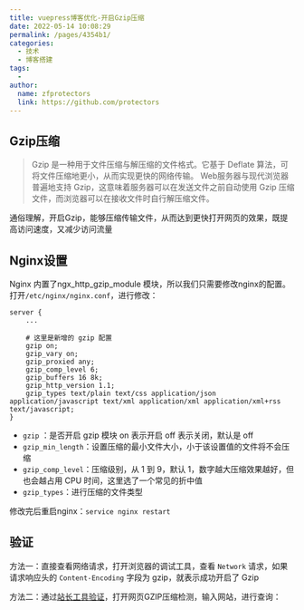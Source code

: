 ```yaml
---
title: vuepress博客优化-开启Gzip压缩
date: 2022-05-14 10:08:29
permalink: /pages/4354b1/
categories:
  - 技术
  - 博客搭建
tags:
  - 
author: 
  name: zfprotectors
  link: https://github.com/protectors
---
```


## Gzip压缩

> Gzip 是一种用于文件压缩与解压缩的文件格式。它基于 Deflate 算法，可将文件压缩地更小，从而实现更快的网络传输。 Web服务器与现代浏览器普遍地支持 Gzip，这意味着服务器可以在发送文件之前自动使用 Gzip 压缩文件，而浏览器可以在接收文件时自行解压缩文件。

通俗理解，开启Gzip，能够压缩传输文件，从而达到更快打开网页的效果，既提高访问速度，又减少访问流量


## Nginx设置
Nginx 内置了ngx_http_gzip_module 模块，所以我们只需要修改nginx的配置。打开`/etc/nginx/nginx.conf`，进行修改：


```shell
server {
    ...

    # 这里是新增的 gzip 配置
    gzip on;
    gzip_vary on;
    gzip_proxied any;
    gzip_comp_level 6;
    gzip_buffers 16 8k;
    gzip_http_version 1.1;
    gzip_types text/plain text/css application/json application/javascript text/xml application/xml application/xml+rss text/javascript;
}
```
- `gzip` ：是否开启 gzip 模块 on 表示开启 off 表示关闭，默认是 off
- `gzip_min_length`：设置压缩的最小文件大小，小于该设置值的文件将不会压缩
- `gzip_comp_level`：压缩级别，从 1 到 9，默认 1，数字越大压缩效果越好，但也会越占用 CPU 时间，这里选了一个常见的折中值
- `gzip_types`：进行压缩的文件类型


修改完后重启nginx：`service nginx restart`


## 验证
方法一：直接查看网络请求，打开浏览器的调试工具，查看 `Network` 请求，如果请求响应头的 `Content-Encoding` 字段为 gzip，就表示成功开启了 Gzip

方法二：通过[站长工具验证](https://tool.chinaz.com/gzips/)，打开网页GZIP压缩检测，输入网站，进行查询：